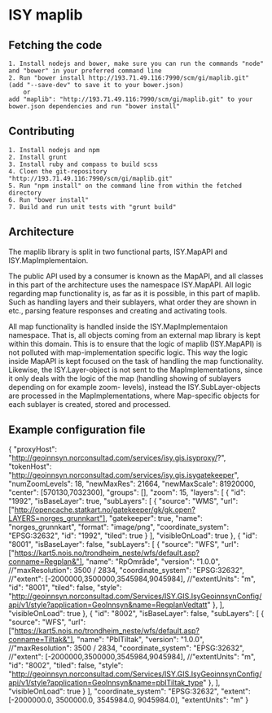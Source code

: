 ISY maplib
====================

Fetching the code
----------------
	1. Install nodejs and bower, make sure you can run the commands "node" and "bower" in your preferred command line
	2. Run "bower install http://193.71.49.116:7990/scm/gi/maplib.git" (add "--save-dev" to save it to your bower.json)
		or
	add "maplib": "http://193.71.49.116:7990/scm/gi/maplib.git" to your bower.json dependencies and run "bower install"

Contributing
------------
    1. Install nodejs and npm
    2. Install grunt
    3. Install ruby and compass to build scss
    4. Cloen the git-repository "http://193.71.49.116:7990/scm/gi/maplib.git"
    5. Run "npm install" on the command line from within the fetched directory
    6. Run "bower install"
    7. Build and run unit tests with "grunt build"

Architecture
------------

The maplib library is split in two functional parts, ISY.MapAPI and ISY.MapImplementaion.

The public API used by a consumer is known as the MapAPI, and all classes in this part of the architecture uses the namespace ISY.MapAPI.
All logic regarding map functionality is, as far as it is possible, in this part of maplib. Such as handling layers and their sublayers,
what order they are shown in etc., parsing feature responses and creating and activating tools.

All map functionality is handled inside the ISY.MapImplementaion namespace. That is, all objects coming from an external map library is
kept within this domain. This is to ensure that the logic of maplib (ISY.MapAPI) is not polluted with map-implementation specific logic.
This way the logic inside MapAPI is kept focused on the task of handling the map functionality. Likewise, the ISY.Layer-object is not sent
to the MapImplementations, since it only deals with the logic of the map (handling showing of sublayers depending on for example zoom-
levels), instead the ISY.SubLayer-objects are processed in the MapImplementations, where Map-specific objects for each sublayer is created,
stored and processed.

Example configuration file
--------------------------
{
    "proxyHost": "http://geoinnsyn.norconsultad.com/services/isy.gis.isyproxy/?",
    "tokenHost": "http://geoinnsyn.norconsultad.com/services/isy.gis.isygatekeeper",
    "numZoomLevels": 18,
    "newMaxRes":  21664,
    "newMaxScale": 81920000,
    "center": [570130,7032300],
    "groups": [],
    "zoom": 15,
    "layers": [
        {
            "id": "1992",
            "isBaseLayer": true,
            "subLayers": [
                {
                    "source": "WMS",
                    "url": ["http://opencache.statkart.no/gatekeeper/gk/gk.open?LAYERS=norges_grunnkart"],
                    "gatekeeper": true,
                    "name": "norges_grunnkart",
                    "format": "image/png",
                    "coordinate_system": "EPSG:32632",
                    "id": "1992",
                    "tiled": true
                }
            ],
            "visibleOnLoad": true
        },
        {
            "id": "8001",
            "isBaseLayer": false,
            "subLayers": [
                {
                    "source": "WFS",
                    "url": ["https://kart5.nois.no/trondheim_neste/wfs/default.asp?conname=Regplan&"],
                    "name": "RpOmråde",
                    "version": "1.0.0",
                    //"maxResolution": 3500 / 2834,
                    "coordinate_system": "EPSG:32632",
                    //"extent": [-2000000,3500000,3545984,9045984],
                    //"extentUnits": "m",
                    "id": "8001",
                    "tiled": false,
                    "style": "http://geoinnsyn.norconsultad.com/Services/ISY.GIS.IsyGeoinnsynConfig/api/v1/style?application=GeoInnsyn&name=RegplanVedtatt"
                },
            ],
            "visibleOnLoad": true
        },
        {
            "id": "8002",
            "isBaseLayer": false,
            "subLayers": [
                {
                    "source": "WFS",
                    "url": ["https://kart5.nois.no/trondheim_neste/wfs/default.asp?conname=Tiltak&"],
                    "name": "PblTiltak",
                    "version": "1.0.0",
                    //"maxResolution": 3500 / 2834,
                    "coordinate_system": "EPSG:32632",
                    //"extent": [-2000000,3500000,3545984,9045984],
                    //"extentUnits": "m",
                    "id": "8002",
                    "tiled": false,
                    "style": "http://geoinnsyn.norconsultad.com/Services/ISY.GIS.IsyGeoinnsynConfig/api/v1/style?application=GeoInnsyn&name=pblTiltak_type"
                },
            ],
            "visibleOnLoad": true
        }
    ],
    "coordinate_system": "EPSG:32632",
    "extent": [-2000000.0, 3500000.0, 3545984.0, 9045984.0],
    "extentUnits": "m"
}